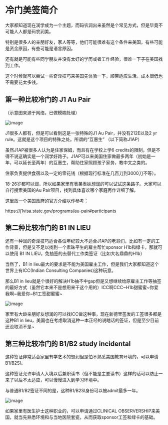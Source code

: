 # 冷门美签简介

大家都知道现在润学成为一个主题，而码农润出来虽然是个常见方式，但是毕竟不可能人人都是码农润美。

特别是很多人的亲朋好友，家人等等，他们可能很难有这个条件来美国，有些可能是资金原因，有些可能是语言原因。

还有就是可能有些同学朋友并没有太好的学历或者工作经验，很难一下子在美国找到工作。

这个时候就可以尝试一些奇淫技巧来美国先体验一下，顺带适应生活。成本很低也不需要花太多钱。

## 第一种比较冷门的 J1 Au Pair

（示意图来源于网络，已做模糊处理）

![image](https://user-images.githubusercontent.com/82892532/180282020-c27ebe78-5c20-45a9-8a9e-782440525d70.png)

J1很多人都有，但是可以看到这是一张特殊的J1 Au Pair，并没有212E以及2 yr rule。这就是这个项目的特殊之处。所谓的“互惠生” （以下简称J1AP）

虽然J1AP被很多人认为是住家保姆，而且有在学校上学6 credits的限制，但是不得不说这确实是一个润学好路子。J1AP可以来美国住家做最多两年（初始是一年，可以延长至两年）的互惠生，帮助住家照顾孩子家务，教中文之类的。

住家负责提供食宿以及一定的零花钱（根据现行标准在几百刀到3000刀不等）。

18-26岁都可以润，所以如果家里有表弟表妹想润的可以试试这条路子。大家可以自行搜索美国的Au Pair项目，找到具体喜欢哪个家庭再作详细了解。

这里放一个美国政府的官方介绍以作参考：

<https://j1visa.state.gov/programs/au-pair#participants>

## 第二种比较冷门的 B1 IN LIEU

还有一种润的奇淫技巧适合各位年纪较大不适合J1AP的老哥们，比如有一定的工作背景，但是又不足以找到一个素昧平生的雇主帮忙sponsor H1b和绿卡，那就可以使用 B1 IN LIEU，免抽签的去替代工作类签证（比如大名鼎鼎的H1b）

当然了，B1 in lieu最大的要求是不能为美国雇主工作，但是我们大家都知道这个世界上有ICC(Indian Consulting Companies)这种玩意。

那么B1 in lieu就是个很好的解决H1b抽不中gap但是又想继续给原雇主工作等抽签的最好方式（虽然它本来不是想用来干这个用的）ICC啊CCC~H1b甜蜜蜜~你爱我啊~我爱你~B1工签甜蜜蜜~

![image](https://user-images.githubusercontent.com/82892532/180282672-07dcb4e8-0b2a-4030-ad72-0e34c6236f53.png)

家里有大龄亲朋好友想润的可以找ICC做这种事，现在新德里签发的工签很多都是这种B1 in lieu，美国也在考虑取消这种一本正经的说瞎话的签证，但是至少目前还没取消不是~

## 第三种比较冷门的 B1/B2 study incidental

这种签证非常适合家里有学艺术的想润但是怕不熟悉美国教育环境的，可以申请B1/B2SI。

这种签证允许申请人入境以后兼职读书（但不能是主要读书）这样的话可以防止一来了以后不太适应，可以慢慢进入到学习环境中。

与普通B1/B2签证不同的是，这种B1/B2SI身份可以被admit最多一年。

![image](https://user-images.githubusercontent.com/82892532/180283035-d71c007b-2e20-4d55-8be7-ff16864b017a.png)

如果家里有医生护士这种职业的，可以申请通过CLINICAL OBSERVERSHIP来美国，就当先熟悉环境和与当地医院套瓷，从而获取sponsor工签和绿卡的基础。
